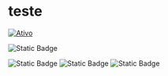 # teste

[![Ativo](https://img.shields.io/badge/Ativo-%E2%9C%93-brightgreen)](https://sua-url-aqui)

![Static Badge](https://img.shields.io/badge/%E2%9C%85-Ativo-green?logoColor=green&labelColor=green)

![Static Badge](https://img.shields.io/badge/%E2%9C%94%EF%B8%8F-Ativo-green?logoColor=green&labelColor=green)
![Static Badge](https://img.shields.io/badge/%E2%8F%B8%EF%B8%8F-Parado-gray)
![Static Badge](https://img.shields.io/badge/%E2%8F%B2%EF%B8%8F-Finalizado-05DDFB?labelColor=05DDFB)
